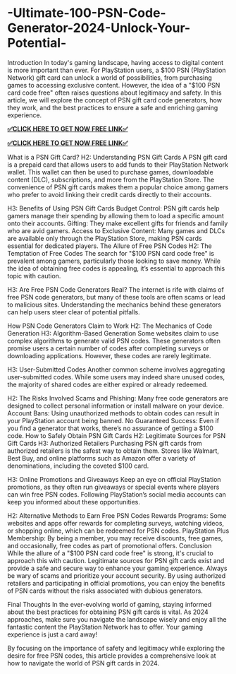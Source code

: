 # -Ultimate-100-PSN-Code-Generator-2024-Unlock-Your-Potential-
Introduction
In today's gaming landscape, having access to digital content is more important than ever. For PlayStation users, a $100 PSN (PlayStation Network) gift card can unlock a world of possibilities, from purchasing games to accessing exclusive content. However, the idea of a "$100 PSN card code free" often raises questions about legitimacy and safety. In this article, we will explore the concept of PSN gift card code generators, how they work, and the best practices to ensure a safe and enriching gaming experience.

**[✅CLICK HERE TO GET NOW FREE LINK✅](https://usaofferzon.com/roblox)**



**[✅CLICK HERE TO GET NOW FREE LINK✅](https://usaofferzon.com/roblox)**



What is a PSN Gift Card?
H2: Understanding PSN Gift Cards
A PSN gift card is a prepaid card that allows users to add funds to their PlayStation Network wallet. This wallet can then be used to purchase games, downloadable content (DLC), subscriptions, and more from the PlayStation Store. The convenience of PSN gift cards makes them a popular choice among gamers who prefer to avoid linking their credit cards directly to their accounts.

H3: Benefits of Using PSN Gift Cards
Budget Control: PSN gift cards help gamers manage their spending by allowing them to load a specific amount onto their accounts.
Gifting: They make excellent gifts for friends and family who are avid gamers.
Access to Exclusive Content: Many games and DLCs are available only through the PlayStation Store, making PSN cards essential for dedicated players.
The Allure of Free PSN Codes
H2: The Temptation of Free Codes
The search for "$100 PSN card code free" is prevalent among gamers, particularly those looking to save money. While the idea of obtaining free codes is appealing, it’s essential to approach this topic with caution.

H3: Are Free PSN Code Generators Real?
The internet is rife with claims of free PSN code generators, but many of these tools are often scams or lead to malicious sites. Understanding the mechanics behind these generators can help users steer clear of potential pitfalls.

How PSN Code Generators Claim to Work
H2: The Mechanics of Code Generation
H3: Algorithm-Based Generation
Some websites claim to use complex algorithms to generate valid PSN codes. These generators often promise users a certain number of codes after completing surveys or downloading applications. However, these codes are rarely legitimate.

H3: User-Submitted Codes
Another common scheme involves aggregating user-submitted codes. While some users may indeed share unused codes, the majority of shared codes are either expired or already redeemed.

H2: The Risks Involved
Scams and Phishing: Many free code generators are designed to collect personal information or install malware on your device.
Account Bans: Using unauthorized methods to obtain codes can result in your PlayStation account being banned.
No Guaranteed Success: Even if you find a generator that works, there’s no assurance of getting a $100 code.
How to Safely Obtain PSN Gift Cards
H2: Legitimate Sources for PSN Gift Cards
H3: Authorized Retailers
Purchasing PSN gift cards from authorized retailers is the safest way to obtain them. Stores like Walmart, Best Buy, and online platforms such as Amazon offer a variety of denominations, including the coveted $100 card.

H3: Online Promotions and Giveaways
Keep an eye on official PlayStation promotions, as they often run giveaways or special events where players can win free PSN codes. Following PlayStation’s social media accounts can keep you informed about these opportunities.

H2: Alternative Methods to Earn Free PSN Codes
Rewards Programs: Some websites and apps offer rewards for completing surveys, watching videos, or shopping online, which can be redeemed for PSN codes.
PlayStation Plus Membership: By being a member, you may receive discounts, free games, and occasionally, free codes as part of promotional offers.
Conclusion
While the allure of a "$100 PSN card code free" is strong, it's crucial to approach this with caution. Legitimate sources for PSN gift cards exist and provide a safe and secure way to enhance your gaming experience. Always be wary of scams and prioritize your account security. By using authorized retailers and participating in official promotions, you can enjoy the benefits of PSN cards without the risks associated with dubious generators.

Final Thoughts
In the ever-evolving world of gaming, staying informed about the best practices for obtaining PSN gift cards is vital. As 2024 approaches, make sure you navigate the landscape wisely and enjoy all the fantastic content the PlayStation Network has to offer. Your gaming experience is just a card away!

By focusing on the importance of safety and legitimacy while exploring the desire for free PSN codes, this article provides a comprehensive look at how to navigate the world of PSN gift cards in 2024.
